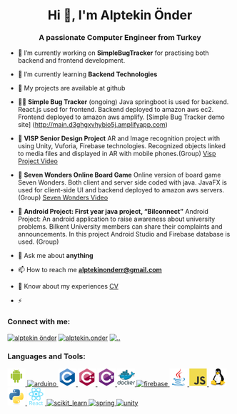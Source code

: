 <h1 align="center">Hi 👋, I'm Alptekin Önder</h1>
<h3 align="center">A passionate Computer Engineer from Turkey</h3>

- 🔭 I’m currently working on **SimpleBugTracker** for practising both backend and frontend development.

- 🌱 I’m currently learning **Backend Technologies**

- 📝 My projects are available at github

- 👨‍💻 **Simple Bug Tracker** (ongoing)
Java springboot is used for backend. React.js used for frontend. Backend deployed to amazon aws ec2. Frontend deployed to amazon aws amplify. [Simple Bug Tracker demo site] (http://main.d3ghgxvhybio5j.amplifyapp.com)

- 🤝 **VISP Senior Design Project** AR and Image recognition project with using Unity, Vuforia, Firebase technologies. Recognized objects linked to media files and displayed in AR with mobile phones.(Group) [Visp Project Video](https://www.youtube.com/watch?v=cmi2AOZ9f8U)

- 🤝 **Seven Wonders Online Board Game** Online version of board game Seven Wonders. Both client and server side coded with java. JavaFX is used for client-side UI and backend deployed to amazon aws servers. (Group) [Seven Wonders Video](https://www.youtube.com/watch?v=LeRUCMTKMqE)

- 🤝 **Android Project: First year java project, “Bilconnect”** Android Project: An android application to raise awareness about university problems. Bilkent University members can share their complaints and announcements. In this project Android Studio and Firebase database is used. (Group) 

- 💬 Ask me about **anything**

- 📫 How to reach me **alptekinonderr@gmail.com**

- 📄 Know about my experiences [CV](https://github.com/alptekinonder/alptekinonder/blob/main/AlptekinOnder.pdf)

- ⚡

<h3 align="left">Connect with me:</h3>
<p align="left">
<a href="https://www.linkedin.com/in/alptekin-önder-55688217b/" target="blank"><img align="center" src="https://raw.githubusercontent.com/rahuldkjain/github-profile-readme-generator/master/src/images/icons/Social/linked-in-alt.svg" alt="alptekin önder" height="30" width="40" /></a>
<a href="https://instagram.com/alptekin.onder" target="blank"><img align="center" src="https://raw.githubusercontent.com/rahuldkjain/github-profile-readme-generator/master/src/images/icons/Social/instagram.svg" alt="alptekin.onder" height="30" width="40" /></a>
<a href="https://www.hackerrank.com/.." target="blank"><img align="center" src="https://raw.githubusercontent.com/rahuldkjain/github-profile-readme-generator/master/src/images/icons/Social/hackerrank.svg" alt=".." height="30" width="40" /></a>
</p>

<h3 align="left">Languages and Tools:</h3>
<p align="left"> <a href="https://developer.android.com" target="_blank"> <img src="https://raw.githubusercontent.com/devicons/devicon/master/icons/android/android-original-wordmark.svg" alt="android" width="40" height="40"/> </a> <a href="https://www.arduino.cc/" target="_blank"> <img src="https://cdn.worldvectorlogo.com/logos/arduino-1.svg" alt="arduino" width="40" height="40"/> </a> <a href="https://www.cprogramming.com/" target="_blank"> <img src="https://raw.githubusercontent.com/devicons/devicon/master/icons/c/c-original.svg" alt="c" width="40" height="40"/> </a> <a href="https://www.w3schools.com/cpp/" target="_blank"> <img src="https://raw.githubusercontent.com/devicons/devicon/master/icons/cplusplus/cplusplus-original.svg" alt="cplusplus" width="40" height="40"/> </a> <a href="https://www.w3schools.com/cs/" target="_blank"> <img src="https://raw.githubusercontent.com/devicons/devicon/master/icons/csharp/csharp-original.svg" alt="csharp" width="40" height="40"/> </a> <a href="https://www.docker.com/" target="_blank"> <img src="https://raw.githubusercontent.com/devicons/devicon/master/icons/docker/docker-original-wordmark.svg" alt="docker" width="40" height="40"/> </a> <a href="https://firebase.google.com/" target="_blank"> <img src="https://www.vectorlogo.zone/logos/firebase/firebase-icon.svg" alt="firebase" width="40" height="40"/> </a> <a href="https://www.java.com" target="_blank"> <img src="https://raw.githubusercontent.com/devicons/devicon/master/icons/java/java-original.svg" alt="java" width="40" height="40"/> </a> <a href="https://developer.mozilla.org/en-US/docs/Web/JavaScript" target="_blank"> <img src="https://raw.githubusercontent.com/devicons/devicon/master/icons/javascript/javascript-original.svg" alt="javascript" width="40" height="40"/> </a> <a href="https://www.linux.org/" target="_blank"> <img src="https://raw.githubusercontent.com/devicons/devicon/master/icons/linux/linux-original.svg" alt="linux" width="40" height="40"/> </a> <a href="https://www.python.org" target="_blank"> <img src="https://raw.githubusercontent.com/devicons/devicon/master/icons/python/python-original.svg" alt="python" width="40" height="40"/> </a> <a href="https://reactjs.org/" target="_blank"> <img src="https://raw.githubusercontent.com/devicons/devicon/master/icons/react/react-original-wordmark.svg" alt="react" width="40" height="40"/> </a> <a href="https://scikit-learn.org/" target="_blank"> <img src="https://upload.wikimedia.org/wikipedia/commons/0/05/Scikit_learn_logo_small.svg" alt="scikit_learn" width="40" height="40"/> </a> <a href="https://spring.io/" target="_blank"> <img src="https://www.vectorlogo.zone/logos/springio/springio-icon.svg" alt="spring" width="40" height="40"/> </a> <a href="https://unity.com/" target="_blank"> <img src="https://www.vectorlogo.zone/logos/unity3d/unity3d-icon.svg" alt="unity" width="40" height="40"/> </a> </p>

